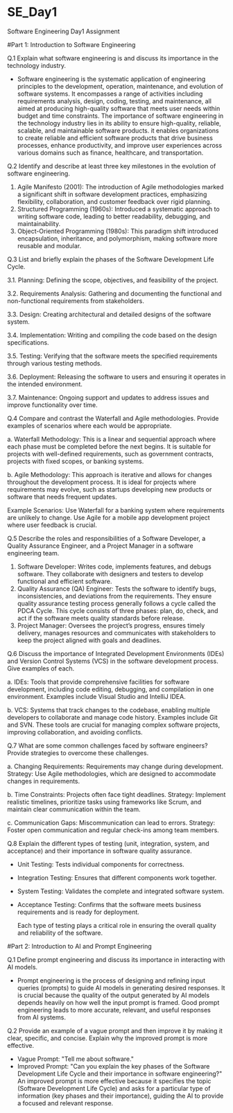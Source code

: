 # SE_Day1
Software Engineering Day1 Assignment

#Part 1: Introduction to Software Engineering

Q.1 Explain what software engineering is and discuss its importance in the technology industry.
 - Software engineering is the systematic application of engineering principles to the development, operation, maintenance, and evolution of software systems. It encompasses a range of activities including 
   requirements analysis, design, coding, testing, and maintenance, all aimed at producing high-quality software that meets user needs within budget and time constraints. The importance of software engineering in 
   the technology industry lies in its ability to ensure high-quality, reliable, scalable, and maintainable software products. it enables organizations to create reliable and efficient software products that 
   drive business processes, enhance productivity, and improve user experiences across various domains such as finance, healthcare, and transportation.

Q.2 Identify and describe at least three key milestones in the evolution of software engineering.
  1. Agile Manifesto (2001): The introduction of Agile methodologies marked a significant shift in software development practices, emphasizing flexibility, collaboration, and customer feedback over rigid planning.
  2. Structured Programming (1960s): Introduced a systematic approach to writing software code, leading to better readability, debugging, and maintainability.
 3. Object-Oriented Programming (1980s): This paradigm shift introduced encapsulation, inheritance, and polymorphism, making software more reusable and modular.

Q.3 List and briefly explain the phases of the Software Development Life Cycle.

 3.1. Planning: Defining the scope, objectives, and feasibility of the project.
 
 3.2. Requirements Analysis: Gathering and documenting the functional and non-functional requirements from stakeholders.
 
 3.3. Design: Creating architectural and detailed designs of the software system.
 
 3.4. Implementation: Writing and compiling the code based on the design specifications.
 
 3.5. Testing: Verifying that the software meets the specified requirements through various testing methods.
 
 3.6. Deployment: Releasing the software to users and ensuring it operates in the intended environment.
 
 3.7. Maintenance: Ongoing support and updates to address issues and improve functionality over time.


Q.4 Compare and contrast the Waterfall and Agile methodologies. Provide examples of scenarios where each would be appropriate.

  a. Waterfall Methodology: This is a linear and sequential approach where each phase must be completed before the next begins. It is suitable for projects with well-defined requirements, such as government 
     contracts, projects with fixed scopes, or banking systems.
     
  b. Agile Methodology: This approach is iterative and allows for changes throughout the development process. It is ideal for projects where requirements may evolve, such as startups developing new products or 
    software that needs frequent updates.
   
Example Scenarios:
Use Waterfall for a banking system where requirements are unlikely to change.
Use Agile for a mobile app development project where user feedback is crucial.

Q.5 Describe the roles and responsibilities of a Software Developer, a Quality Assurance Engineer, and a Project Manager in a software engineering team.

  1. Software Developer: Writes code, implements features, and debugs software. They collaborate with designers and testers to develop functional and efficient software.
  2. Quality Assurance (QA) Engineer: Tests the software to identify bugs, inconsistencies, and deviations from the requirements. They ensure quality assurance testing process generally follows a cycle called the 
     PDCA Cycle. This cycle consists of three phases: plan, do, check, and act if the software meets quality standards before release.
  3. Project Manager: Oversees the project’s progress, ensures timely delivery, manages resources and communicates with stakeholders to keep the project aligned with goals and deadlines.


Q.6 Discuss the importance of Integrated Development Environments (IDEs) and Version Control Systems (VCS) in the software development process. Give examples of each.

  a. IDEs: Tools that provide comprehensive facilities for software development, including code editing, debugging, and compilation in one environment. Examples include Visual Studio and IntelliJ IDEA.
  
  b. VCS: Systems that track changes to the codebase, enabling multiple developers to collaborate and manage code history. Examples include Git and SVN. These tools are crucial for managing complex software 
         projects, improving collaboration, and avoiding conflicts.
         

Q.7 What are some common challenges faced by software engineers? Provide strategies to overcome these challenges.

  a. Changing Requirements: Requirements may change during development. Strategy: Use Agile methodologies, which are designed to accommodate changes in requirements.
  
  b. Time Constraints: Projects often face tight deadlines. Strategy: Implement realistic timelines, prioritize tasks using frameworks like Scrum, and maintain clear communication within the team.
  
  c. Communication Gaps: Miscommunication can lead to errors. Strategy: Foster open communication and regular check-ins among team members.
  
 
Q.8 Explain the different types of testing (unit, integration, system, and acceptance) and their importance in software quality assurance.

  - Unit Testing: Tests individual components for correctness.
  - Integration Testing: Ensures that different components work together.
  - System Testing: Validates the complete and integrated software system.
  - Acceptance Testing: Confirms that the software meets business requirements and is ready for deployment.

    Each type of testing plays a critical role in ensuring the overall quality and reliability of the software.



#Part 2: Introduction to AI and Prompt Engineering


Q.1 Define prompt engineering and discuss its importance in interacting with AI models.

  - Prompt engineering is the process of designing and refining input queries (prompts) to guide AI models in generating desired responses. It is crucial because the quality of the output generated by AI models 
    depends heavily on how well the input prompt is framed. Good prompt engineering leads to more accurate, relevant, and useful responses from AI systems.

Q.2 Provide an example of a vague prompt and then improve it by making it clear, specific, and concise. Explain why the improved prompt is more effective.

  - Vague Prompt: "Tell me about software."
  - Improved Prompt: "Can you explain the key phases of the Software Development Life Cycle and their importance in software engineering?"
  An improved prompt is more effective because it specifies the topic (Software Development Life Cycle) and asks for a particular type of information (key phases and their importance), guiding the AI to provide a focused and relevant response.
